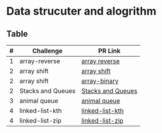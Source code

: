 # Data strucuter and alogrithm





## Table

|#|Challenge|PR Link|
|----|-----|-------|
|1|array-reverse|[array reverse](reverse-array/readme.md)|
|2|array shift|[array shift](array-insert-shift/readme.md)|
|2|array shift|[array-binary](array-insert-shift/readme.md)|
|2|Stacks and Queues|[Stacks and Queues](stack_and_queue/readme.md)|
|3|animal queue|[animal queue](stack_queue_animal_shelter/README.md)|
|4|linked-list-kth|[linked-list-kth](linked-list-kth/readme.md)|
|4|linked-list-zip|[linked-list-zip](linked-list-zip/readme.md)|

